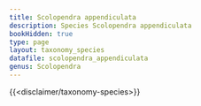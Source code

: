 ```yaml
---
title: Scolopendra appendiculata
description: Species Scolopendra appendiculata
bookHidden: true
type: page
layout: taxonomy_species
datafile: scolopendra_appendiculata
genus: Scolopendra
---
```


{{<disclaimer/taxonomy-species>}}